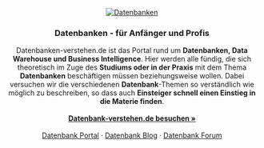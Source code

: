 <p align="center">
  <a href="http://www.datenbanken-verstehen.de/">
    <img src="http://www.datenbanken-verstehen.de/dbv/uploads/datenbanken.png" alt="Datenbanken">
  </a>
</p>

<h3 align="center">Datenbanken - für Anfänger und Profis</h3>

<p align="center">
  Datenbanken-verstehen.de ist das Portal rund um <strong>Datenbanken, Data Warehouse und Business Intelligence</strong>. Hier werden alle fündig, die sich theoretisch im Zuge des <strong>Studiums oder in der Praxis</strong> mit dem Thema <strong>Datenbanken</strong> beschäftigen müssen beziehungsweise wollen. Dabei versuchen wir die verschiedenen <strong>Datenbank</strong>-Themen so verständlich wie möglich zu beschreiben, so dass auch <strong>Einsteiger schnell einen Einstieg in die Materie finden</strong>.
  <br>
  <br>
  <a href="http://www.datenbanken-verstehen.de/"><strong>Datenbank-verstehen.de besuchen »</strong></a>
  <br>
  <br>
  <a href="http://www.datenbanken-verstehen.de/">Datenbank Portal</a>
  ·
  <a href="http://www.datenbanken-verstehen.de/blog">Datenbank Blog</a>
  ·
  <a href="http://www.datenbanken-verstehen.de/forum">Datenbank Forum</a>
</p>
